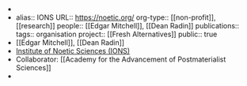 -
- alias:: IONS
  URL:: https://noetic.org/
  org-type:: [[non-profit]], [[research]] 
  people:: [[Edgar Mitchell]], [[Dean Radin]] 
  publications:: 
  tags:: organisation
  project:: [[Fresh Alternatives]] 
  public:: true
- [[Edgar Mitchell]], [[Dean Radin]]
- [Institute of Noetic Sciences (IONS)](https://noetic.org/)
- Collaborator: [[Academy for the Advancement of Postmaterialist Sciences]]
-